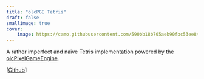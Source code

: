 ```yaml
---
title: "olcPGE Tetris"
draft: false
smallimage: true
cover:
    image: https://camo.githubusercontent.com/590bb18b705aeb90fbc53ee841284a794e252e413cc44c62bbc1574f4b2c9d35/68747470733a2f2f692e696d6775722e636f6d2f4f386754414c622e706e67
---
```


A rather imperfect and naive Tetris implementation powered by the [olcPixelGameEngine](https://github.com/OneLoneCoder/olcPixelGameEngine).

[[Github](https://github.com/RvNovae/olcPGE-tetris)]
